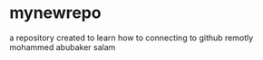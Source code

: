 # mynewrepo
a repository created to learn how to connecting to github remotly
mohammed abubaker salam 